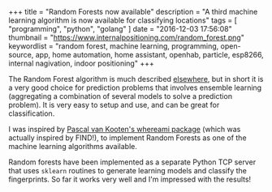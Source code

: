 +++
title = "Random Forests now available"
description = "A third machine learning algorithm is now available for classifying locations"
tags = [
    "programming",
    "python",
    "golang"
]
date = "2016-12-03 17:56:08"
thumbnail = "https://www.internalpositioning.com/random_forest.png"
keywordlist = "random forest, machine learning, programming, open-source, app, home automation, home assistant, openhab, particle, esp8266, internal nagivation, indoor positioning"
+++


The Random Forest algorithm is much described <a href="http://www.kdnuggets.com/2016/12/random-forests-python.html">elsewhere</a>, but in short it is a very good choice for prediction problems that involves ensemble learning (aggregating a combination of several models to solve a prediction problem). It is very easy to setup and use, and can be great for classification.


I was inspired by <a href="https://kootenpv.github.io/2016-09-19-predict-where-you-are-indoors">Pascal van Kooten's whereami package</a> (which was actually inspired by FIND!), to implement Random Forests as one of the machine learning algorithms available.

Random forests have been implemented as a separate Python TCP server that uses `sklearn` routines to generate learning models and classify the fingerprints. So far it works very well and I'm impressed with the results!
